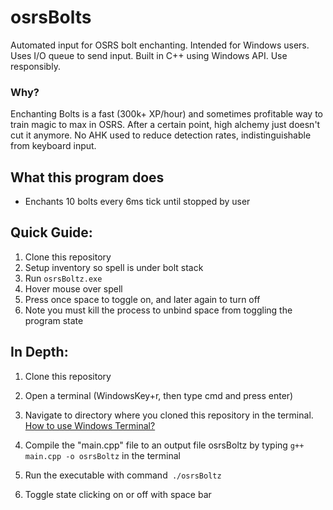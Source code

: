 # osrsBolts
Automated input for OSRS bolt enchanting. Intended for Windows users. Uses I/O queue to send input. Built in C++ using Windows API. Use responsibly.
### Why?
Enchanting Bolts is a fast (300k+ XP/hour) and sometimes profitable way to train magic to max in OSRS. After a certain point, high alchemy just doesn't cut it anymore. No AHK used to reduce detection rates, indistinguishable from keyboard input. 

## What this program does
- Enchants 10 bolts every 6ms tick until stopped by user


## Quick Guide:
1) Clone this repository
2) Setup inventory so spell is under bolt stack
3) Run `osrsBoltz.exe` 
4)  Hover mouse over spell
5) Press once space to toggle on, and later again to turn off
6) Note you must kill the process to unbind space from toggling the program state

## In Depth:
1) Clone this repository

2) Open a terminal (WindowsKey+r, then type cmd and press enter)

3) Navigate to directory where you cloned this repository in the terminal. [How to use Windows Terminal?](https://www.computerhope.com/issues/chusedos.htm)

4) Compile the  "main.cpp" file to an output file osrsBoltz by typing `g++ main.cpp -o osrsBoltz` in the terminal
5) Run the executable with command` ./osrsBoltz`
6) Toggle state clicking on or off with space bar
